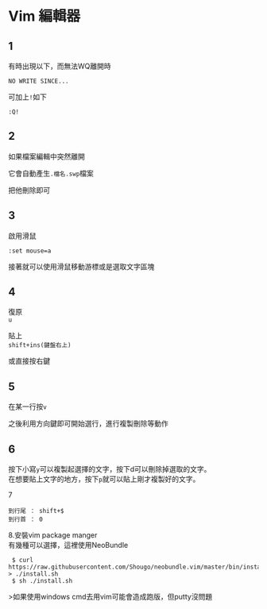 # Vim 編輯器

## 1

有時出現以下，而無法WQ離開時

`NO WRITE SINCE...`

可加上`!`如下

`:Q!`

## 2

如果檔案編輯中突然離開

它會自動產生`.檔名.swp`檔案

把他刪除即可

## 3

啟用滑鼠

```
:set mouse=a
```

接著就可以使用滑鼠移動游標或是選取文字區塊

## 4

復原  
`u`

貼上  
`shift+ins(鍵盤右上)`

或直接按右鍵

## 5

在某一行按`v`

之後利用方向鍵即可開始選行，進行複製刪除等動作

## 6

按下小寫`y`可以複製起選擇的文字，按下d可以刪除掉選取的文字。  
        在想要貼上文字的地方，按下`p`就可以貼上剛才複製好的文字。

7

```
到行尾 ： shift+$
到行首 ： 0
```

8.安裝vim package manger  
 有幾種可以選擇，這裡使用NeoBundle

```
 $ curl https://raw.githubusercontent.com/Shougo/neobundle.vim/master/bin/install.sh > ./install.sh
 $ sh ./install.sh
```







&gt;如果使用windows cmd去用vim可能會造成跑版，但putty沒問題

